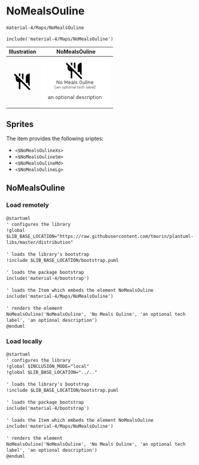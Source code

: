 # NoMealsOuline


```text
material-4/Maps/NoMealsOuline
```

```text
include('material-4/Maps/NoMealsOuline')
```



| Illustration | NoMealsOuline |
| :---: | :---: |
| ![illustration for Illustration](../../material-4/Maps/NoMealsOuline.png) | ![illustration for NoMealsOuline](../../material-4/Maps/NoMealsOuline.Local.png) |



## Sprites
The item provides the following sriptes:

- `<$NoMealsOulineXs>`
- `<$NoMealsOulineSm>`
- `<$NoMealsOulineMd>`
- `<$NoMealsOulineLg>`





## NoMealsOuline

### Load remotely
```plantuml
@startuml
' configures the library
!global $LIB_BASE_LOCATION="https://raw.githubusercontent.com/tmorin/plantuml-libs/master/distribution"

' loads the library's bootstrap
!include $LIB_BASE_LOCATION/bootstrap.puml

' loads the package bootstrap
include('material-4/bootstrap')

' loads the Item which embeds the element NoMealsOuline
include('material-4/Maps/NoMealsOuline')

' renders the element
NoMealsOuline('NoMealsOuline', 'No Meals Ouline', 'an optional tech label', 'an optional description')
@enduml
```

### Load locally
```plantuml
@startuml
' configures the library
!global $INCLUSION_MODE="local"
!global $LIB_BASE_LOCATION="../.."

' loads the library's bootstrap
!include $LIB_BASE_LOCATION/bootstrap.puml

' loads the package bootstrap
include('material-4/bootstrap')

' loads the Item which embeds the element NoMealsOuline
include('material-4/Maps/NoMealsOuline')

' renders the element
NoMealsOuline('NoMealsOuline', 'No Meals Ouline', 'an optional tech label', 'an optional description')
@enduml
```

